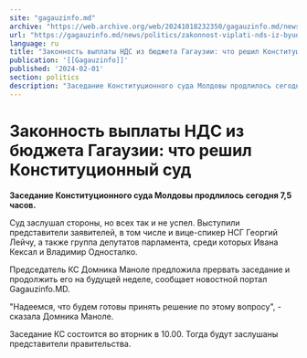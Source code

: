 ```yaml
---
site: "gagauzinfo.md"
archive: "https://web.archive.org/web/20241018232350/gagauzinfo.md/news/politics/zakonnost-viplati-nds-iz-byudzheta-gagauzii-chto-reshil-konstitutsionnii-sud"
url: "https://gagauzinfo.md/news/politics/zakonnost-viplati-nds-iz-byudzheta-gagauzii-chto-reshil-konstitutsionnii-sud"
language: ru
title: "Законность выплаты НДС из бюджета Гагаузии: что решил Конституционный суд"
publication: '[[Gagauzinfo]]'
published: '2024-02-01'
section: politics
description: "Заседание Конституционного суда Молдовы продлилось сегодня 7,5 часов."
---
```


# Законность выплаты НДС из бюджета Гагаузии: что решил Конституционный суд

**Заседание Конституционного суда Молдовы продлилось сегодня 7,5 часов.**

Суд заслушал стороны, но всех так и не успел. Выступили представители заявителей, в том числе и вице-спикер НСГ Георгий Лейчу, а также группа депутатов парламента, среди которых Ивана Кексал и Владимир Односталко.

Председатель КС Домника Маноле предложила прервать заседание и продолжить его на будущей неделе, сообщает новостной портал Gagauzinfo.MD.

"Надеемся, что будем готовы принять решение по этому вопросу", - сказала Домника Маноле.

Заседание КС состоится во вторник в 10.00. Тогда будут заслушаны представители правительства.